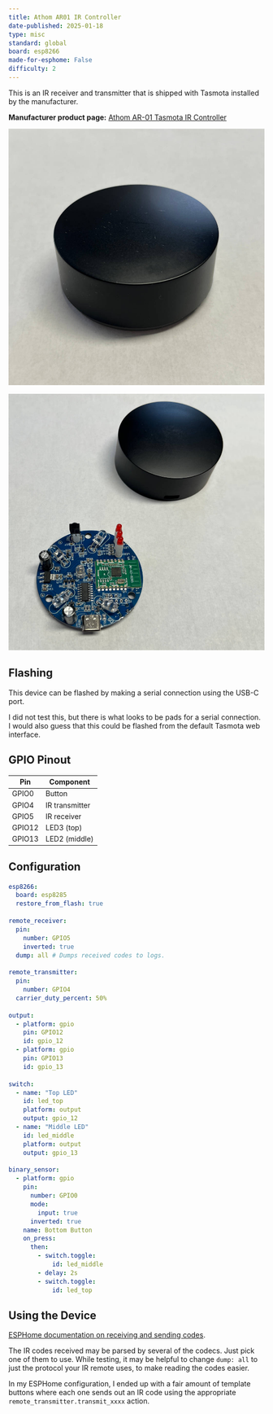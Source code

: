 ```yaml
---
title: Athom AR01 IR Controller
date-published: 2025-01-18
type: misc
standard: global
board: esp8266
made-for-esphome: False
difficulty: 2
---
```

This is an IR receiver and transmitter that is shipped with Tasmota installed by the manufacturer.

**Manufacturer product page:** [Athom AR-01 Tasmota IR Controller](https://www.athom.tech/blank-1/tasmota-ir-controller)

![Athom AR01 IR Controller - Front](ar01-01-enclosure_front.jpg "Athom AR01 IR Controller - Front")

![Athom AR01 IR Controller - Inside](ar01-06-top_pcb_removed_from_enclosure.jpg "Athom AR01 IR Controller - Inside")

## Flashing

This device can be flashed by making a serial connection using the USB-C port.

I did not test this, but there is what looks to be pads for a serial connection. I would also guess that this could be flashed from the default Tasmota web interface.

## GPIO Pinout

| Pin    | Component |
| --- | --- |
| GPIO0 | Button |
| GPIO4 | IR transmitter |
| GPIO5 | IR receiver |
| GPIO12 | LED3 (top) |
| GPIO13 | LED2 (middle) |

## Configuration

```yaml
esp8266:
  board: esp8285
  restore_from_flash: true

remote_receiver:
  pin:
    number: GPIO5
    inverted: true
  dump: all # Dumps received codes to logs.

remote_transmitter:
  pin:
    number: GPIO4
  carrier_duty_percent: 50%

output:
  - platform: gpio
    pin: GPIO12
    id: gpio_12
  - platform: gpio
    pin: GPIO13
    id: gpio_13
       
switch:
  - name: "Top LED"
    id: led_top
    platform: output
    output: gpio_12
  - name: "Middle LED"
    id: led_middle
    platform: output
    output: gpio_13
       
binary_sensor:
  - platform: gpio
    pin:
      number: GPIO0
      mode:
        input: true
      inverted: true
    name: Bottom Button
    on_press:
      then:
        - switch.toggle:
            id: led_middle
        - delay: 2s
        - switch.toggle:
            id: led_top
```

## Using the Device

[ESPHome documentation on receiving and sending codes](https://esphome.io/guides/setting_up_rmt_devices#remote-setting-up-infrared).

The IR codes received may be parsed by several of the codecs. Just pick one of them to use. While testing, it may be helpful to change `dump: all` to just the protocol your IR remote uses, to make reading the codes easier.

In my ESPHome configuration, I ended up with a fair amount of template buttons where each one sends out an IR code using the appropriate `remote_transmitter.transmit_xxxx` action.
